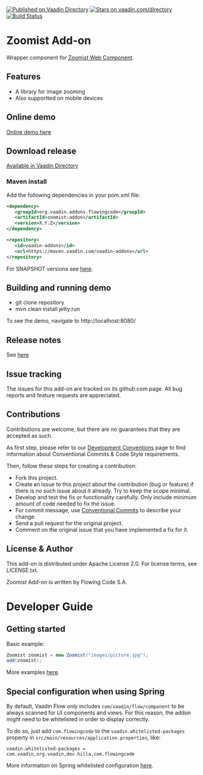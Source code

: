 [![Published on Vaadin Directory](https://img.shields.io/badge/Vaadin%20Directory-published-00b4f0.svg)](https://vaadin.com/directory/component/zoomist-addon)
[![Stars on vaadin.com/directory](https://img.shields.io/vaadin-directory/star/zoomist--addon.svg)](https://vaadin.com/directory/component/zoomist-addon)
[![Build Status](https://jenkins.flowingcode.com/job/Zoomist-addon/badge/icon)](https://jenkins.flowingcode.com/job/Zoomist-addon)

# Zoomist Add-on

Wrapper component for [Zoomist Web Component](https://npm.io/package/zoomist).

## Features

* A library for image zooming
* Also supportted on mobile devices

## Online demo

[Online demo here](http://addonsv24.flowingcode.com/zoomist)

## Download release

[Available in Vaadin Directory](https://vaadin.com/directory/component/zoomist-addon)

### Maven install

Add the following dependencies in your pom.xml file:

```xml
<dependency>
   <groupId>org.vaadin.addons.flowingcode</groupId>
   <artifactId>zoomist-addon</artifactId>
   <version>X.Y.Z</version>
</dependency>
```
<!-- the above dependency should be updated with latest released version information -->

```xml
<repository>
   <id>vaadin-addons</id>
   <url>https://maven.vaadin.com/vaadin-addons</url>
</repository>
```

For SNAPSHOT versions see [here](https://maven.flowingcode.com/snapshots/).

## Building and running demo

- git clone repository
- mvn clean install jetty:run

To see the demo, navigate to http://localhost:8080/

## Release notes

See [here](https://github.com/FlowingCode/Zoomist/releases)

## Issue tracking

The issues for this add-on are tracked on its github.com page. All bug reports and feature requests are appreciated. 

## Contributions

Contributions are welcome, but there are no guarantees that they are accepted as such. 

As first step, please refer to our [Development Conventions](https://github.com/FlowingCode/DevelopmentConventions) page to find information about Conventional Commits & Code Style requirements.

Then, follow these steps for creating a contribution:

- Fork this project.
- Create an issue to this project about the contribution (bug or feature) if there is no such issue about it already. Try to keep the scope minimal.
- Develop and test the fix or functionality carefully. Only include minimum amount of code needed to fix the issue.
- For commit message, use [Conventional Commits](https://github.com/FlowingCode/DevelopmentConventions/blob/main/conventional-commits.md) to describe your change.
- Send a pull request for the original project.
- Comment on the original issue that you have implemented a fix for it.

## License & Author

This add-on is distributed under Apache License 2.0. For license terms, see LICENSE.txt.

Zoomist Add-on is written by Flowing Code S.A.

# Developer Guide

## Getting started

Basic example: 
```java
Zoomist zoomist = new Zoomist("images/picture.jpg");
add(zoomist);
```

More examples [here](https://github.com/FlowingCode/Zoomist/blob/initial-implementation/src/test/java/com/flowingcode/vaadin/addons/Zoomist/ZoomistDemoView.java). 

## Special configuration when using Spring

By default, Vaadin Flow only includes ```com/vaadin/flow/component``` to be always scanned for UI components and views. For this reason, the addon might need to be whitelisted in order to display correctly. 

To do so, just add ```com.flowingcode``` to the ```vaadin.whitelisted-packages``` property in ```src/main/resources/application.properties```, like:

```vaadin.whitelisted-packages = com.vaadin,org.vaadin,dev.hilla,com.flowingcode```
 
More information on Spring whitelisted configuration [here](https://vaadin.com/docs/latest/integrations/spring/configuration/#configure-the-scanning-of-packages).
